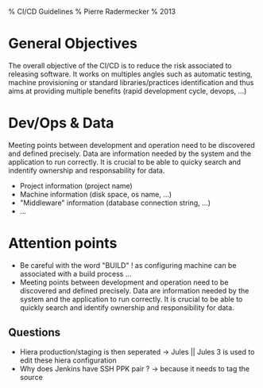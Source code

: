 % CI/CD Guidelines
% Pierre Radermecker
% 2013


# General Objectives

The overall objective of the CI/CD is to reduce the risk associated to releasing software. It works on multiples angles such as automatic testing, machine provisioning or standard libraries/practices identification and thus aims at providing multiple benefits (rapid development cycle, devops, ...)

# Dev/Ops & Data

Meeting points between development and operation need to be discovered and defined precisely. Data are information needed by the system and the application to run correctly. It is crucial to be able to quicky search and indentify ownership and responsability for data.

  - Project information (project name)
  - Machine information (disk space, os name, ...)
  - "Middleware" information (database connection string, ...)
  - ...

# Attention points

  * Be careful with the word "BUILD" ! as configuring machine can be associated with a build process ...
  * Meeting points between development and operation need to be discovered and defined precisely. Data are information needed by the system and the application to run correctly. It is crucial to be able to quickly search and identify ownership and responsibility for data.


## Questions

* Hiera production/staging is then seperated -> Jules || Jules 3 is used to edit these hiera configuration
* Why does Jenkins have SSH PPK pair  ? -> because it needs to tag the source





